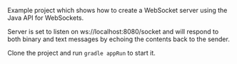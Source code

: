 Example project which shows how to create a WebSocket server using the Java API for WebSockets.

Server is set to listen on ws://localhost:8080/socket and will respond to both binary and text messages by echoing the contents back to the sender.

Clone the project and run `gradle appRun` to start it.
